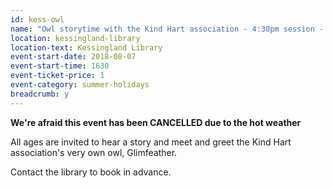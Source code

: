 ```yaml
---
id: kess-owl
name: "Owl storytime with the Kind Hart association - 4:30pm session - CANCELLED"
location: kessingland-library
location-text: Kessingland Library
event-start-date: 2018-08-07
event-start-time: 1630
event-ticket-price: 1
event-category: summer-holidays
breadcrumb: y
---
```


**We're afraid this event has been CANCELLED due to the hot weather**

All ages are invited to hear a story and meet and greet the Kind Hart association's very own owl, Glimfeather.

Contact the library to book in advance.
